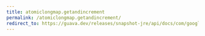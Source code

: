 ```yaml
---
title: atomiclongmap.getandincrement
permalink: /atomiclongmap.getandincrement/
redirect_to: https://guava.dev/releases/snapshot-jre/api/docs/com/google/common/util/concurrent/AtomicLongMap.html#getAndIncrement-K-
---
```

